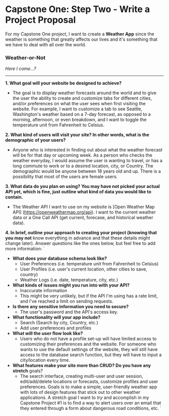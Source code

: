 # Capstone One: Step Two - Write a Project Proposal
For my Capstone One project, I want to create a **Weather App** since the weather is something that greatly affects our lives and it's something that we have to deal with all over the world.

### Weather-or-Not
*Here I come...?*

***

**1. What goal will your website be designed to achieve?**

- The goal is to display weather forecasts around the world and to give the user the ability to create and customize tabs for different cities, and/or preferences on what the user sees when first visiting the website. For example, I want to customize a tab to see Seattle, Washington's weather based on a 7-day forecast, as opposed to a morning, afternoon, or even breakdown, and I want to toggle the temperature unit from Fahrenheit to Celsius.


**2. What kind of users will visit your site? In other words, what is the demographic of your users?**

- Anyone who is interested in finding out about what the weather forecast will be for that day or upcoming week. As a person who checks the weather everyday, I would assume the user is wanting to travel, or has a long commute to work or to a desired location, city, or Country. The demographic would be anyone between 18 years old and up. There is a possibility that most of the users are female users.

**3. What data do you plan on using? You may have not picked your actual API yet, which is fine, just outline what kind of data you would like to contain.**

- The Weather API I want to use on my website is [Open Weather Map API] (https://openweathermap.org/api). I want to the current weather data or a One Call API (get current, forecase, and historical weather data).

**4. In brief, outline your approach to creating your project (knowing that you may not**
know everything in advance and that these details might change later). Answer
questions like the ones below, but feel free to add more information:
`
- **What does your database schema look like?**
    - User Preferences (i.e. temperature unit from Fahrenheit to Celsius)
    - User Profiles (i.e. user's current location, other cities to save, country)
    - Weather Logs (i.e. date, temperature, city, etc.)
- **What kinds of issues might you run into with your API?**
    - Inaccurate information
    - This might be very unlikely, but if the API I'm using has a rate limit, and I've reached a limit on sending requests.
- **Is there any sensitive information you need to secure?**
    - The user's password and the API's access key.
- **What functionality will your app include?**
    - Search (Search by city, Country, etc.)
    - Add user preferences and profiles
- **What will the user flow look like?**
    - Users who do not have a profile set-up will have limited access to customizing their preferences and the website. For someone who wants to use the default settings of the website, they will still have access to the database search function, but they will have to input a city/location every time.
- **What features make your site more than CRUD? Do you have any stretch**
    goals?
    - The search interface, creating multi-user and user session, edit/add/delete locations or forecasts, customize profiles and user preferences. Goals is to make a simple, user-friendly weather app with lots of design features that stick out to other weather applications. A stretch goal I want to *try* and accomplish in my Capstone Project #1 is to find a way to alert users over an email that they entered through a form about dangerous road conditions, etc.
`